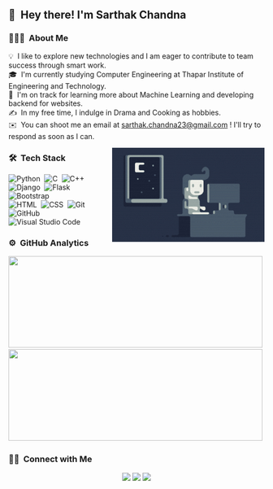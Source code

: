 
 ## 👋 &nbsp;Hey there! I'm Sarthak Chandna 

### 👨🏻‍💻 &nbsp;About Me

💡 &nbsp;I like to explore new technologies and I am eager to contribute to team success through smart work.\
🎓 &nbsp;I'm currently studying Computer Engineering at Thapar Institute of Engineering and Technology.\
🌱 &nbsp;I'm on track for learning more about Machine Learning and developing backend for websites.\
✍️ &nbsp;In my free time, I indulge in Drama and Cooking as hobbies.\
✉️ &nbsp;You can shoot me an email at sarthak.chandna23@gmail.com ! I'll try to respond as soon as I can.
<!-- 📄 &nbsp;Please have a look at my [Résumé] --> 

<img alt="Night Coding" src="https://github.com/CodeOnnnn/CodeOnnnn/blob/main/Night-Coding.gif" align="right"/>

### 🛠 &nbsp;Tech Stack

![Python](https://img.shields.io/badge/-Python-05122A?style=flat&logo=python)&nbsp;
![C](https://img.shields.io/badge/-C-05122A?style=flat&logo=C&logoColor=A8B9CC)&nbsp;
![C++](https://img.shields.io/badge/-C++-05122A?style=flat&logo=C%2B%2B&logoColor=00599C)&nbsp;
![Django](https://img.shields.io/badge/-Django-05122A?style=flat&logo=django&logoColor=092E20)&nbsp;
![Flask](https://img.shields.io/badge/-Flask-05122A?style=flat&logo=flask)&nbsp;
![Bootstrap](https://img.shields.io/badge/-Bootstrap-05122A?style=flat&logo=bootstrap&logoColor=563D7C)\
![HTML](https://img.shields.io/badge/-HTML-05122A?style=flat&logo=HTML5)&nbsp;
![CSS](https://img.shields.io/badge/-CSS-05122A?style=flat&logo=CSS3&logoColor=1572B6)&nbsp;
![Git](https://img.shields.io/badge/-Git-05122A?style=flat&logo=git)&nbsp;
![GitHub](https://img.shields.io/badge/-GitHub-05122A?style=flat&logo=github)&nbsp;
![Visual Studio Code](https://img.shields.io/badge/-Visual%20Studio%20Code-05122A?style=flat&logo=visual-studio-code&logoColor=007ACC)&nbsp;



### ⚙️ &nbsp;GitHub Analytics

<p align="left">
<a href="https://github.com/CodeOnnnn">
  <img height="180em" width="500em"src="https://github-readme-stats-eight-theta.vercel.app/api?username=CodeOnnnn&show_icons=true&theme=algolia&include_all_commits=true&count_private=true"/>
  <img height="180em" width="500em" src="https://github-readme-stats-eight-theta.vercel.app/api/top-langs/?username=CodeOnnnn&layout=compact&langs_count=8&theme=algolia"/>
</a>
 <br>
</p>

### 🤝🏻 &nbsp;Connect with Me

<p align="center">
<a href="https://www.linkedin.com/in/sarthak-chandna-5a63491b7/"><img src="https://img.shields.io/badge/-Sarthak%20Chandna-0077B5?style=flat&logo=Linkedin&logoColor=white"/></a>
<a href="mailto:schandna_be20@thapar.edu"><img src="https://img.shields.io/badge/-schandna_be20@thapar.edu-D14836?style=flat&logo=Gmail&logoColor=white"/></a>
<a href="https://www.instagram.com/_sarthakchandna/"><img src="https://img.shields.io/badge/-@_sarthakchandna-E4405F?style=flat&logo=Instagram&logoColor=white"/></a>

</p>
